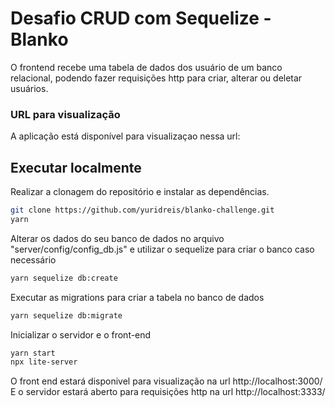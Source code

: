 # Desafio CRUD com Sequelize - Blanko

O frontend recebe uma tabela de dados dos usuário de um banco relacional,
podendo fazer requisições http para criar, alterar ou deletar usuários.

### URL para visualização

A aplicação está disponível para visualizaçao nessa url:


## Executar localmente

Realizar a clonagem do repositório e instalar as dependências.

```sh
git clone https://github.com/yuridreis/blanko-challenge.git
yarn
```

Alterar os dados do seu banco de dados no arquivo "server/config/config_db.js" e utilizar o sequelize para criar o banco caso necessário 

```sh
yarn sequelize db:create
```

Executar as migrations para criar a tabela no banco de dados

```sh
yarn sequelize db:migrate
```

Inicializar o servidor e o front-end
```sh
yarn start
npx lite-server
```

O front end estará disponivel para visualização na url http://localhost:3000/
E o servidor estará aberto para requisições http na url http://localhost:3333/


